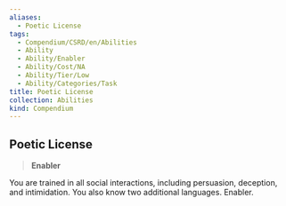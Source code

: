 ```yaml
---
aliases:
  - Poetic License
tags:
  - Compendium/CSRD/en/Abilities
  - Ability
  - Ability/Enabler
  - Ability/Cost/NA
  - Ability/Tier/Low
  - Ability/Categories/Task
title: Poetic License
collection: Abilities
kind: Compendium
---
```

## Poetic License  
>**Enabler**
  
You are trained in all social interactions, including persuasion, deception, and intimidation. You also know two additional languages. Enabler.